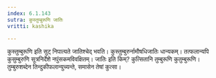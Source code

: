 ```yaml
---
index: 6.1.143
sutra: कुस्तुम्बुरूणि जातिः
vritti: kashika

---
```

कुस्तुम्बुरूणि इति सुट् निपात्यते जातिश्चेद् भवति। कुस्तुम्बुरुर्नामौषधिजातिः धान्यकम्। तत्फलान्यपि कुसुम्बुरुणि सूत्रनिर्देशे नपुंसकमविवक्षितम्। जातिः इति किम्? कुत्सितानि तुम्बुरूणि कुतुम्बुरूणि। तुम्बुरुशब्देन तिन्दुकीफलान्युच्यन्ते, समासेन तेषां कुत्सा।